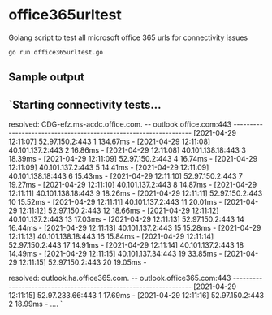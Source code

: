 # office365urltest
Golang script to test all microsoft office 365 urls for connectivity issues

`go run office365urltest.go`

## Sample output

`Starting connectivity tests...
-------------------------------------------------------------------

resolved:  CDG-efz.ms-acdc.office.com.
-- outlook.office.com:443 -----------------------------------------------------------------
[2021-04-29 12:11:07] 52.97.150.2:443      1     134.67ms -
[2021-04-29 12:11:08] 40.101.137.2:443     2     16.86ms -
[2021-04-29 12:11:08] 40.101.138.18:443    3     18.39ms -
[2021-04-29 12:11:09] 52.97.150.2:443      4     16.74ms -
[2021-04-29 12:11:09] 40.101.137.2:443     5     14.41ms -
[2021-04-29 12:11:09] 40.101.138.18:443    6     15.43ms -
[2021-04-29 12:11:10] 52.97.150.2:443      7     19.27ms -
[2021-04-29 12:11:10] 40.101.137.2:443     8     14.87ms -
[2021-04-29 12:11:11] 40.101.138.18:443    9     18.26ms -
[2021-04-29 12:11:11] 52.97.150.2:443      10    15.52ms -
[2021-04-29 12:11:11] 40.101.137.2:443     11    20.01ms -
[2021-04-29 12:11:12] 52.97.150.2:443      12    18.66ms -
[2021-04-29 12:11:12] 40.101.137.2:443     13    17.03ms -
[2021-04-29 12:11:13] 52.97.150.2:443      14    16.44ms -
[2021-04-29 12:11:13] 40.101.137.2:443     15    15.28ms -
[2021-04-29 12:11:13] 40.101.138.18:443    16    15.84ms -
[2021-04-29 12:11:14] 52.97.150.2:443      17    14.91ms -
[2021-04-29 12:11:14] 40.101.137.2:443     18    14.49ms -
[2021-04-29 12:11:15] 40.101.137.34:443    19    33.85ms -
[2021-04-29 12:11:15] 52.97.150.2:443      20    19.05ms -

resolved:  outlook.ha.office365.com.
-- outlook.office365.com:443 -----------------------------------------------------------------
[2021-04-29 12:11:15] 52.97.233.66:443     1     17.69ms -
[2021-04-29 12:11:16] 52.97.150.2:443      2     18.99ms -
....
`
